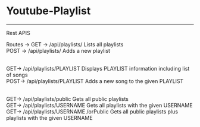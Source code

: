 # Youtube-Playlist
-----------------------------------------------------------------------------------------------------------------
Rest APIS

Routes ->
GET ->    /api/playlists/                       Lists all playlists<br>
POST ->   /api/playlists/                       Adds a new playlist<br><br>

GET->     /api/playlists/PLAYLIST               Displays PLAYLIST information including list of songs<br>
POST->     /api/playlists/PLAYLIST              Adds a new song to the given PLAYLIST<br><br>

GET->     /api/playlists/public                 Gets all public playlists<br>
GET->     /api/playlists/USERNAME               Gets all playlists with the given USERNAME<br>
GET->     /api/playlists/USERNAME /orPublic     Gets all public playlists plus playlists with the given USERNAME<br>



